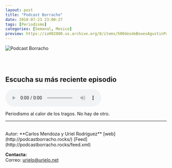 ```yaml
---
layout: post
title: "Podcast Borracho"
date: 2018-07-23 23:00:27
tags: [Periodismo]
categories: [Semanal, Mexico]
preview: https://ia902800.us.archive.org/8/items/500desdeBoxesAgustinPalmeiro/300Podcastborracho-UrielRodrguez.png
---
```


![Podcast Borracho](https://ia902800.us.archive.org/8/items/500desdeBoxesAgustinPalmeiro/500Podcastborracho-UrielRodrguez.png)

<br/>
<br/>

## Escucha su más reciente episodio

<!--reproductor-feed=http://podcastborracho.rocks/feed.xml-->
<!--reproductor-start-->
<audio id="audio" preload="auto" controls="" src="https://mcdn.podbean.com/mf/web/876w5i/pb292reporteros.mp3"></audio>
<!--reproductor-end-->

Periodismo al calor de los tragos. No hay de otro.

_ _ _

<br>
Autor: **Carlos Mendoza y Uriel Rodríguez**  
[web](http://podcastborracho.rocks/)  
[Feed](http://podcastborracho.rocks/feed.xml)  



**Contacta:**  
Correo: [urielo@urielo.net](mailto:urielo@urielo.net)  
